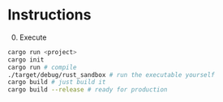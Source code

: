 # Instructions

0. Execute
```bash
cargo run <project>
cargo init
cargo run # compile
./target/debug/rust_sandbox # run the executable yourself
cargo build # just build it
cargo build --release # ready for production
```
